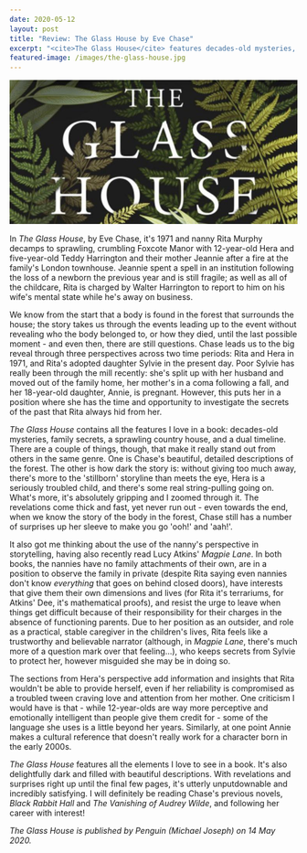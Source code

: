 ```yaml
---
date: 2020-05-12
layout: post
title: "Review: The Glass House by Eve Chase"
excerpt: "<cite>The Glass House</cite> features decades-old mysteries, family secrets, a sprawling country house, and a dual timeline - all elements I love to see in a book. It's also delightfully dark and gripping, with beautiful descriptions."
featured-image: /images/the-glass-house.jpg
---
```


![The Glass House](/images/the-glass-house.jpg)

In <cite>The Glass House</cite>, by Eve Chase, it's 1971 and nanny Rita Murphy decamps to sprawling, crumbling Foxcote Manor with 12-year-old Hera and five-year-old Teddy Harrington and their mother Jeannie after a fire at the family's London townhouse. Jeannie spent a spell in an institution following the loss of a newborn the previous year and is still fragile; as well as all of the childcare, Rita is charged by Walter Harrington to report to him on his wife's mental state while he's away on business.

We know from the start that a body is found in the forest that surrounds the house; the story takes us through the events leading up to the event without revealing who the body belonged to, or how they died, until the last possible moment - and even then, there are still questions. Chase leads us to the big reveal through three perspectives across two time periods: Rita and Hera in 1971, and Rita's adopted daughter Sylvie in the present day. Poor Sylvie has really been through the mill recently: she's split up with her husband and moved out of the family home, her mother's in a coma following a fall, and her 18-year-old daughter, Annie, is pregnant. However, this puts her in a position where she has the time and opportunity to investigate the secrets of the past that Rita always hid from her.

<cite>The Glass House</cite> contains all the features I love in a book: decades-old mysteries, family secrets, a sprawling country house, and a dual timeline. There are a couple of things, though, that make it really stand out from others in the same genre. One is Chase's beautiful, detailed descriptions of the forest. The other is how dark the story is: without giving too much away, there's more to the 'stillborn' storyline than meets the eye, Hera is a seriously troubled child, and there's some real string-pulling going on. What's more, it's absolutely gripping and I zoomed through it. The revelations come thick and fast, yet never run out - even towards the end, when we know the story of the body in the forest, Chase still has a number of surprises up her sleeve to make you go 'ooh!' and 'aah!'.

It also got me thinking about the use of the nanny's perspective in storytelling, having also recently read Lucy Atkins' <cite>Magpie Lane</cite>. In both books, the nannies have no family attachments of their own, are in a position to observe the family in private (despite Rita saying even nannies don't know *everything* that goes on behind closed doors), have interests that give them their own dimensions and lives (for Rita it's terrariums, for Atkins' Dee, it's mathematical proofs), and resist the urge to leave when things get difficult because of their responsibility for their charges in the absence of functioning parents. Due to her position as an outsider, and role as a practical, stable caregiver in the children's lives, Rita feels like a trustworthy and believable narrator (although, in <cite>Magpie Lane</cite>, there's much more of a question mark over that feeling...), who keeps secrets from Sylvie to protect her, however misguided she may be in doing so.

The sections from Hera's perspective add information and insights that Rita wouldn't be able to provide herself, even if her reliability is compromised as a troubled tween craving love and attention from her mother. One criticism I would have is that - while 12-year-olds are way more perceptive and emotionally intelligent than people give them credit for - some of the language she uses is a little beyond her years. Similarly, at one point Annie makes a cultural reference that doesn't really work for a character born in the early 2000s.

<cite>The Glass House</cite> features all the elements I love to see in a book. It's also delightfully dark and filled with beautiful descriptions. With revelations and surprises right up until the final few pages, it's utterly unputdownable and incredibly satisfying. I will definitely be reading Chase's previous novels, <cite>Black Rabbit Hall</cite> and <cite>The Vanishing of Audrey Wilde</cite>, and following her career with interest!

*<cite>The Glass House</cite> is published by Penguin (Michael Joseph) on 14 May 2020.*
